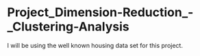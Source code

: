 # Project_Dimension-Reduction_-_Clustering-Analysis
I will be using the well known housing data set for this project.
